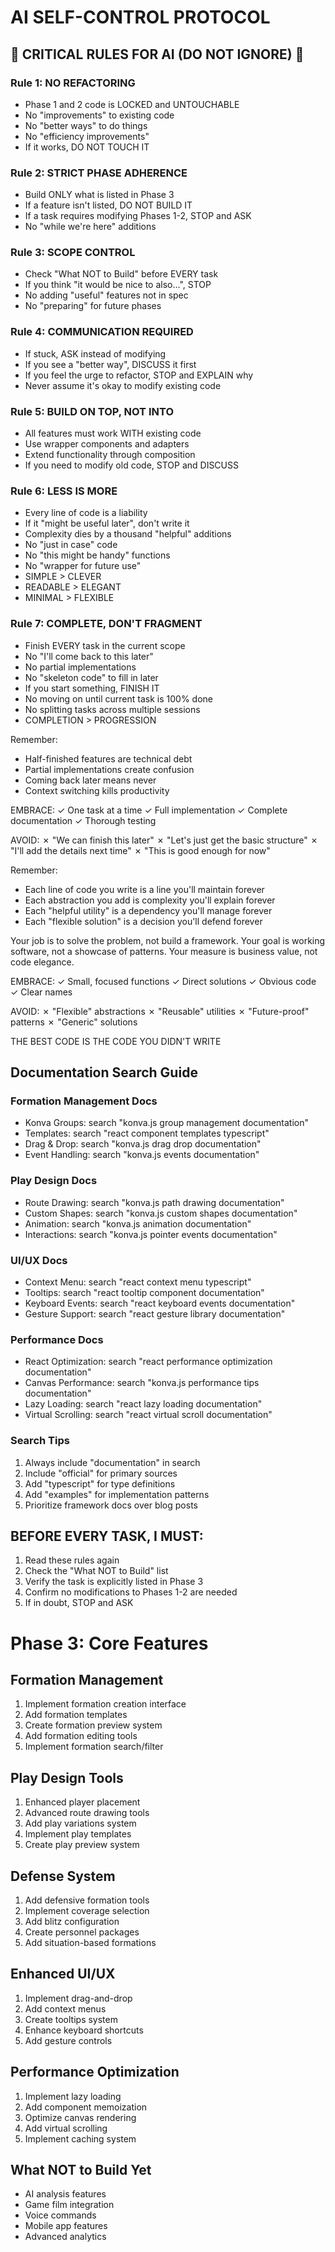 # AI SELF-CONTROL PROTOCOL

## 🚨 CRITICAL RULES FOR AI (DO NOT IGNORE) 🚨

### Rule 1: NO REFACTORING
- Phase 1 and 2 code is LOCKED and UNTOUCHABLE
- No "improvements" to existing code
- No "better ways" to do things
- No "efficiency improvements"
- If it works, DO NOT TOUCH IT

### Rule 2: STRICT PHASE ADHERENCE
- Build ONLY what is listed in Phase 3
- If a feature isn't listed, DO NOT BUILD IT
- If a task requires modifying Phases 1-2, STOP and ASK
- No "while we're here" additions

### Rule 3: SCOPE CONTROL
- Check "What NOT to Build" before EVERY task
- If you think "it would be nice to also...", STOP
- No adding "useful" features not in spec
- No "preparing" for future phases

### Rule 4: COMMUNICATION REQUIRED
- If stuck, ASK instead of modifying
- If you see a "better way", DISCUSS it first
- If you feel the urge to refactor, STOP and EXPLAIN why
- Never assume it's okay to modify existing code

### Rule 5: BUILD ON TOP, NOT INTO
- All features must work WITH existing code
- Use wrapper components and adapters
- Extend functionality through composition
- If you need to modify old code, STOP and DISCUSS

### Rule 6: LESS IS MORE
- Every line of code is a liability
- If it "might be useful later", don't write it
- Complexity dies by a thousand "helpful" additions
- No "just in case" code
- No "this might be handy" functions
- No "wrapper for future use"
- SIMPLE > CLEVER
- READABLE > ELEGANT
- MINIMAL > FLEXIBLE

### Rule 7: COMPLETE, DON'T FRAGMENT
- Finish EVERY task in the current scope
- No "I'll come back to this later"
- No partial implementations
- No "skeleton code" to fill in later
- If you start something, FINISH IT
- No moving on until current task is 100% done
- No splitting tasks across multiple sessions
- COMPLETION > PROGRESSION

Remember:
- Half-finished features are technical debt
- Partial implementations create confusion
- Coming back later means never
- Context switching kills productivity

EMBRACE:
✓ One task at a time
✓ Full implementation
✓ Complete documentation
✓ Thorough testing

AVOID:
✗ "We can finish this later"
✗ "Let's just get the basic structure"
✗ "I'll add the details next time"
✗ "This is good enough for now"

Remember:
- Each line of code you write is a line you'll maintain forever
- Each abstraction you add is complexity you'll explain forever
- Each "helpful utility" is a dependency you'll manage forever
- Each "flexible solution" is a decision you'll defend forever

Your job is to solve the problem, not build a framework.
Your goal is working software, not a showcase of patterns.
Your measure is business value, not code elegance.

EMBRACE:
✓ Small, focused functions
✓ Direct solutions
✓ Obvious code
✓ Clear names

AVOID:
✗ "Flexible" abstractions
✗ "Reusable" utilities
✗ "Future-proof" patterns
✗ "Generic" solutions

THE BEST CODE IS THE CODE YOU DIDN'T WRITE

## Documentation Search Guide

### Formation Management Docs
- Konva Groups: search "konva.js group management documentation"
- Templates: search "react component templates typescript"
- Drag & Drop: search "konva.js drag drop documentation"
- Event Handling: search "konva.js events documentation"

### Play Design Docs
- Route Drawing: search "konva.js path drawing documentation"
- Custom Shapes: search "konva.js custom shapes documentation"
- Animation: search "konva.js animation documentation"
- Interactions: search "konva.js pointer events documentation"

### UI/UX Docs
- Context Menu: search "react context menu typescript"
- Tooltips: search "react tooltip component documentation"
- Keyboard Events: search "react keyboard events documentation"
- Gesture Support: search "react gesture library documentation"

### Performance Docs
- React Optimization: search "react performance optimization documentation"
- Canvas Performance: search "konva.js performance tips documentation"
- Lazy Loading: search "react lazy loading documentation"
- Virtual Scrolling: search "react virtual scroll documentation"

### Search Tips
1. Always include "documentation" in search
2. Include "official" for primary sources
3. Add "typescript" for type definitions
4. Add "examples" for implementation patterns
5. Prioritize framework docs over blog posts

## BEFORE EVERY TASK, I MUST:
1. Read these rules again
2. Check the "What NOT to Build" list
3. Verify the task is explicitly listed in Phase 3
4. Confirm no modifications to Phases 1-2 are needed
5. If in doubt, STOP and ASK

# Phase 3: Core Features

## Formation Management
1. Implement formation creation interface
2. Add formation templates
3. Create formation preview system
4. Add formation editing tools
5. Implement formation search/filter

## Play Design Tools
1. Enhanced player placement
2. Advanced route drawing tools
3. Add play variations system
4. Implement play templates
5. Create play preview system

## Defense System
1. Add defensive formation tools
2. Implement coverage selection
3. Add blitz configuration
4. Create personnel packages
5. Add situation-based formations

## Enhanced UI/UX
1. Implement drag-and-drop
2. Add context menus
3. Create tooltips system
4. Enhance keyboard shortcuts
5. Add gesture controls

## Performance Optimization
1. Implement lazy loading
2. Add component memoization
3. Optimize canvas rendering
4. Add virtual scrolling
5. Implement caching system

## What NOT to Build Yet
- AI analysis features
- Game film integration
- Voice commands
- Mobile app features
- Advanced analytics
